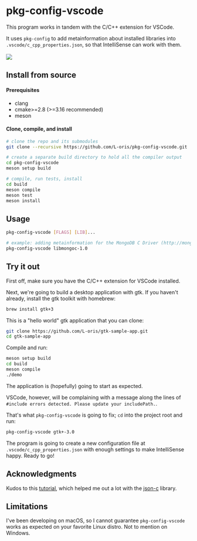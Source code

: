 # pkg-config-vscode

This program works in tandem with the C/C++ extension for VSCode.

It uses `pkg-config` to add metainformation about installed libraries into `.vscode/c_cpp_properties.json`, so that IntelliSense can work with them.
<br/>
<br/>
![](./screen-record.gif)

## Install from source

#### Prerequisites

- clang
- cmake>=2.8 (>=3.16 recommended)
- meson

#### Clone, compile, and install

```sh
# clone the repo and its submodules
git clone --recursive https://github.com/L-oris/pkg-config-vscode.git

# create a separate build directory to hold all the compiler output
cd pkg-config-vscode
meson setup build

# compile, run tests, install
cd build
meson compile
meson test
meson install
```

## Usage

```sh
pkg-config-vscode [FLAGS] [LIB]...

# example: adding metainformation for the MongoDB C Driver (http://mongoc.org/)
pkg-config-vscode libmongoc-1.0
```

## Try it out

First off, make sure you have the C/C++ extension for VSCode installed.

Next, we're going to build a desktop application with gtk.
If you haven't already, install the gtk toolkit with homebrew:

```sh
brew install gtk+3
```

This is a "hello world" gtk application that you can clone:

```sh
git clone https://github.com/L-oris/gtk-sample-app.git
cd gtk-sample-app
```

Compile and run:

```sh
meson setup build
cd build
meson compile
./demo
```

The application is (hopefully) going to start as expected.

VSCode, however, will be complaining with a message along the lines of `#include errors detected. Please update your includePath.`.

That's what `pkg-config-vscode` is going to fix; `cd` into the project root and run:

```sh
pkg-config-vscode gtk+-3.0
```

The program is going to create a new configuration file at `.vscode/c_cpp_properties.json` with enough settings to make IntelliSense happy. Ready to go!

## Acknowledgments

Kudos to this [tutorial](https://github.com/rbtylee/tutorial-jsonc), which helped me out a lot with the [json-c](https://github.com/json-c/json-c) library.

## Limitations

I've been developing on macOS, so I cannot guarantee `pkg-config-vscode` works as expected on your favorite Linux distro. Not to mention on Windows.
